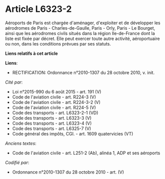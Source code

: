 # Article L6323-2

Aéroports de Paris est chargée d'aménager, d'exploiter et de développer les aérodromes de Paris - Charles-de-Gaulle, Paris -
Orly, Paris - Le Bourget, ainsi que les aérodromes civils situés dans la région Ile-de-France dont la liste est fixée par
décret. Elle peut exercer toute autre activité, aéroportuaire ou non, dans les conditions prévues par ses statuts.

**Liens relatifs à cet article**

**Liens**:

  - RECTIFICATION: Ordonnance n°2010-1307 du 28 octobre 2010, v. init.

_Cité par_:

  - Loi n°2015-990 du 6 août 2015 - art. 191 (V)
  - Code de l'aviation civile - art. R224-3 (V)
  - Code de l'aviation civile - art. R224-3-2 (V)
  - Code de l'aviation civile - art. R224-5 (V)
  - Code des transports - art. L6323-2-1 (VD)
  - Code des transports - art. L6323-3 (V)
  - Code des transports - art. L6323-4 (V)
  - Code des transports - art. L6325-7 (V)
  - Code général des impôts, CGI. - art. 1609 quatervicies (VT)

_Anciens textes_:

  - Code de l'aviation civile - art. L251-2 (Ab), alinéa 1, ADP et ses aéroports

_Codifié par_:

  - Ordonnance n°2010-1307 du 28 octobre 2010 - art. (V)
